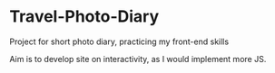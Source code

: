 # Travel-Photo-Diary
Project for short photo diary, practicing my front-end skills

Aim is to develop site on interactivity, as I would implement more JS. 

